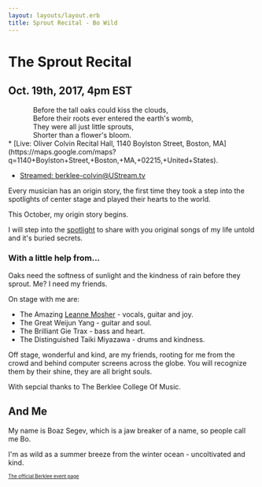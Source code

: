 ```yaml
---
layout: layouts/layout.erb
title: Sprout Recital - Bo Wild
---
```

# The Sprout Recital

## Oct. 19th, 2017, 4pm EST

<div style='text-align:left; padding:0 0 0 10%;' data-play:"go">
Before the tall oaks could kiss the clouds,<BR />
Before their roots ever entered the earth's womb,<BR />
They were all just little sprouts,<BR />
Shorter than a flower's bloom.
</div>
 * [Live: Oliver Colvin Recital Hall, 1140 Boylston Street, Boston, MA](https://maps.google.com/maps?q=1140+Boylston+Street,+Boston,+MA,+02215,+United+States).

 * [Streamed: berklee-colvin@UStream.tv](http://www.ustream.tv/channel/berklee-colvin)

Every musician has an origin story, the first time they took a step into the spotlights of center stage and played their hearts to the world.

This October, my origin story begins.

I will step into the [spotlight](/media/lost_soul.m4a "play: Lost Soul") to share with you original songs of my life untold and it's buried secrets.

### With a little help from...

Oaks need the softness of sunlight and the kindness of rain before they sprout. Me? I need my friends.

On stage with me are:

* The Amazing [Leanne Mosher](https://lmoser12.wixsite.com/leannemoser/music) - vocals, guitar and joy.
* The Great Weijun Yang - guitar and soul.
* The Brilliant Gie Trax - bass and heart.
* The Distinguished Taiki Miyazawa - drums and kindness.
 
Off stage, wonderful and kind, are my friends, rooting for me from the crowd and behind computer screens across the globe. You will recognize them by their shine, they are all bright souls.

With sepcial thanks to The Berklee College Of Music.

## And Me

My name is Boaz Segev, which is a jaw breaker of a name, so people call me Bo.

I'm as wild as a summer breeze from the winter ocean - uncoltivated and kind.

<a href='https://www.berklee.edu/events/boaz-segev-bo-wild' style='font-size: 0.7em'>The official Berklee event page</a>
